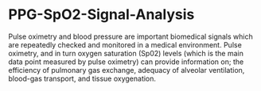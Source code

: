 # PPG-SpO2-Signal-Analysis
 Pulse oximetry and blood pressure are important biomedical signals which are repeatedly checked and monitored in a medical environment. Pulse oximetry, and in turn oxygen saturation (Sp02) levels (which is the main data point measured by pulse oximetry)  can provide information on; the efficiency of pulmonary gas exchange, adequacy of alveolar ventilation, blood-gas transport, and tissue oxygenation.
